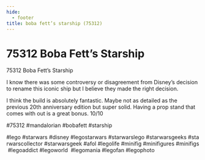 ```yaml
---
hide:
  - footer
title: boba fett’s starship (75312)
---
```


# 75312 Boba Fett’s Starship

75312 Boba Fett’s Starship

I know there was some controversy or disagreement from Disney’s decision to rename this iconic ship but I believe they made the right decision.

I think the build is absolutely fantastic. Maybe not as detailed as the previous 20th anniversary edition but super solid.
Having a prop stand that comes with out is a great bonus. 10/10

#75312 #mandalorian #bobafett #starship

#lego #starwars #disney #legostarwars #starwarslego #starwarsgeeks #starwarscollector #starwarsgeek #afol #legolife #minifig #minifigures #minifigs #legoaddict #legoworld  #legomania #legofan #legophoto 

